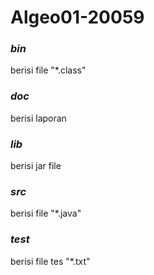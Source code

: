 # Algeo01-20059

### _bin_
berisi file "*.class"
### _doc_
berisi laporan
### _lib_
berisi jar file
### _src_
berisi file "*.java" 
### _test_
berisi file tes "*.txt"